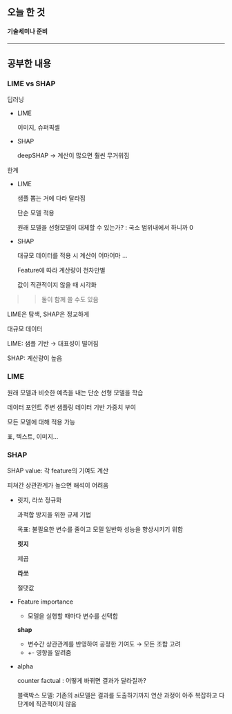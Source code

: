 ## 오늘 한 것

#### 기술세미나 준비

***

## 공부한 내용

### LIME vs SHAP

딥러닝

- LIME
    
    이미지, 슈퍼픽셀
    
- SHAP
    
    deepSHAP → 계산이 많으면 훨씬 무거워짐
    

한계

- LIME
    
    샘플 뽑는 거에 다라 달라짐
    
    단순 모델 적용
    
    원래 모델을 선형모델이 대체할 수 있는가? : 국소 범위내에서 하니까 0
    
- SHAP
    
    대규모 데이터를 적용 시 계산이 어마어마 …
    
    Feature에 따라 계산량이 천차만별
    
    값이 직관적이지 않을 때 시각화
    

>> 둘이 함께 쓸 수도 있음 

LIME은 탐색, SHAP은 정교하게

대규모 데이터

LIME: 샘플 기반 → 대표성이 떨어짐

SHAP: 계산량이 높음

### LIME

원래 모델과 비슷한 예측을 내는 단순 선형 모델을 학습

데이터 포인트 주변 샘플링 데이터 기반 가중치 부여

모든 모델에 대해 적용 가능

표, 텍스트, 이미지…

### SHAP

SHAP value: 각 feature의 기여도 계산

피쳐간 상관관계가 높으면 해석이 어려움

- 릿지, 라쏘 정규화
    
    과적합 방지을 위한 규제 기법
    
    목표: 불필요한 변수를 줄이고 모델 일반화 성능을 향상시키기 위함
    
    **릿지**
    
    제곱
    
    **라쏘** 
    
    절댓값
    

- Feature importance
    - 모델을 실행할 때마다 변수를 선택함
    
    **shap**
    
    - 변수간 상관관계를 반영하여 공정한 기여도 → 모든 조합 고려
    - +- 영향을 알려줌

- alpha
    
    counter factual : 어떻게 바뀌면 결과가 달라질까?
    
    블랙박스 모델: 기존의 ai모델은 결과를 도출하기까지 연산 과정이 아주 복잡하고 다단계에 직관적이지 않음
